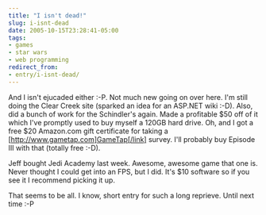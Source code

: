 ```yaml
---
title: "I isn't dead!"
slug: i-isnt-dead
date: 2005-10-15T23:28:41-05:00
tags:
- games
- star wars
- web programming
redirect_from:
- entry/i-isnt-dead/
---
```

And I isn't ejucaded either :-P. Not much new going on over here. I'm still doing the Clear Creek site (sparked an idea for an ASP.NET wiki :-D). Also, did a bunch of work for the Schindler's again. Made a profitable $50 off of it which I've promptly used to buy myself a 120GB hard drive. Oh, and I got a free $20 Amazon.com gift certificate for taking a [http://www.gametap.com]GameTap[/link] survey. I'll probably buy Episode III with that (totally free :-D).

Jeff bought Jedi Academy last week. Awesome, awesome game that one is. Never thought I could get into an FPS, but I did. It's $10 software so if you see it I recommend picking it up.

That seems to be all. I know, short entry for such a long reprieve. Until next time :-P
